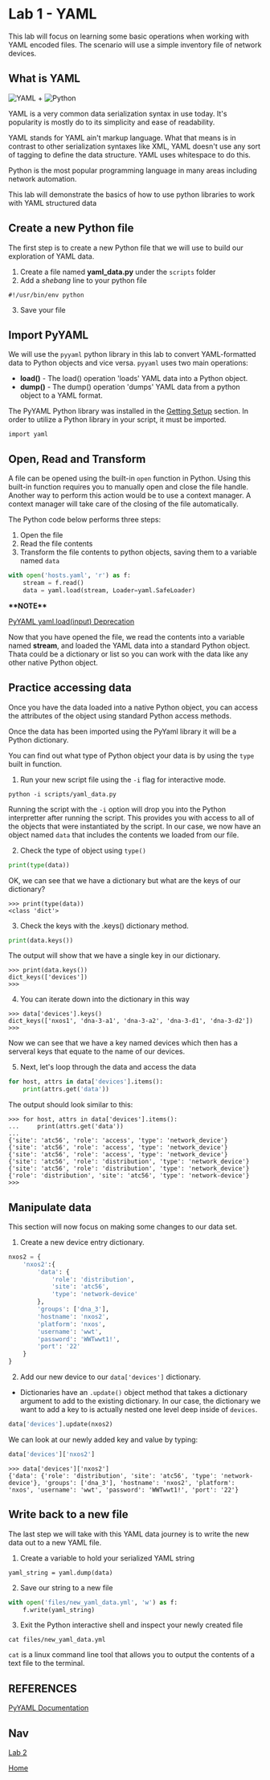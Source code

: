 
# Lab 1 - YAML
This lab will focus on learning some basic operations when working with YAML encoded files.  The scenario will use a simple inventory file of network devices.

## What is YAML
![YAML](../images/yaml.png) + ![Python](../images/python.png)

YAML is a very common data serialization syntax in use today.  It's popularity is mostly do to its simplicity and ease of readability.

YAML stands for YAML ain't markup language.  What that means is in contrast to other serialization syntaxes like XML, YAML doesn't use any sort of tagging to define the data structure.  YAML uses whitespace to do this.

Python is the most popular programming language in many areas including network automation.

This lab will demonstrate the basics of how to use python libraries to work with YAML structured data

## Create a new Python file
The first step is to create a new Python file that we will use to build our exploration of YAML data.

1. Create a file named **yaml_data.py** under the `scripts` folder
2. Add a *shebang* line to your python file
```
#!/usr/bin/env python
```
3. Save your file

## Import PyYAML
We will use the `pyyaml` python library in this lab to convert YAML-formatted data to Python objects and vice versa.  `pyyaml` uses two main operations:
- **load()** - The load() operation 'loads' YAML data into a Python object.
- **dump()** - The dump() operation 'dumps' YAML data from a python object to a YAML format.

The PyYAML Python library was installed in the [Getting Setup](./getting-setup.md) section.  In order to utilize a Python library in your script, it must be imported.

``` import yaml ```

## Open, Read and Transform
A file can be opened using the built-in `open` function in Python.  Using this built-in function requires you to manually open and close the file handle.  Another way to perform this action would be to use a context manager.  A context manager will take care of the closing of the file automatically.

The Python code below performs three steps:
1. Open the file
2. Read the file contents
3. Transform the file contents to python objects, saving them to a variable named `data`

```python
with open('hosts.yaml', 'r') as f:
    stream = f.read()
    data = yaml.load(stream, Loader=yaml.SafeLoader)
```

**\*\*NOTE\*\***

[PyYAML yaml.load(input) Deprecation](https://github.com/yaml/pyyaml/wiki/PyYAML-yaml.load(input)-Deprecation)


Now that you have opened the file, we read the contents into a variable named **stream**, and loaded the YAML data into a standard Python object.  Thata could be a dictionary or list so you can work with the data like any other native Python object.

## Practice accessing data
Once you have the data loaded into a native Python object, you can access the attributes of the object using standard Python access methods.

Once the data has been imported using the PyYaml library it will be a Python dictionary.

You can find out what type of Python object your data is by using the `type` built in function.

1. Run your new script file using the `-i` flag for interactive mode.
```shell
python -i scripts/yaml_data.py
```
Running the script with the `-i` option will drop you into the Python interpretter after running the script.  This provides you with access to all of the objects that were instantiated by the script.  In our case, we now have an object named `data` that includes the contents we loaded from our file.

2. Check the type of object using `type()`

```python
print(type(data))
```

OK, we can see that we have a dictionary but what are the keys of our dictionary?
```shell
>>> print(type(data))
<class 'dict'>
```

3. Check the keys with the .keys() dictionary method.

```python
print(data.keys())
```
The output will show that we have a single key in our dictionary.

```shell
>>> print(data.keys())
dict_keys(['devices'])
>>>
```
4.  You can iterate down into the dictionary in this way

```shell
>>> data['devices'].keys()
dict_keys(['nxos1', 'dna-3-a1', 'dna-3-a2', 'dna-3-d1', 'dna-3-d2'])
>>>
```

Now we can see that we have a key named devices which then has a serveral keys that equate to the name of our devices.

5. Next, let's loop through the data and access the data
```python
for host, attrs in data['devices'].items():
    print(attrs.get('data'))
```

The output should look similar to this:

```shell
>>> for host, attrs in data['devices'].items():
...     print(attrs.get('data'))
...
{'site': 'atc56', 'role': 'access', 'type': 'network_device'}
{'site': 'atc56', 'role': 'access', 'type': 'network_device'}
{'site': 'atc56', 'role': 'access', 'type': 'network_device'}
{'site': 'atc56', 'role': 'distribution', 'type': 'network_device'}
{'site': 'atc56', 'role': 'distribution', 'type': 'network_device'}
{'role': 'distribution', 'site': 'atc56', 'type': 'network-device'}
>>>
```
## Manipulate data
This section will now focus on making some changes to our data set.

1. Create a new device entry dictionary.
```python
nxos2 = {
    'nxos2':{
        'data': {
            'role': 'distribution',
            'site': 'atc56',
            'type': 'network-device'
        },
        'groups': ['dna_3'],
        'hostname': 'nxos2',
        'platform': 'nxos',
        'username': 'wwt',
        'password': 'WWTwwt1!',
        'port': '22'
    }
}
```

2. Add our new device to our `data['devices']` dictionary.
- Dictionaries have an `.update()` object method that takes a dictionary argument to add to the existing dictionary.  In our case, the dictionary we want to add a key to is actually nested one level deep inside of `devices`.

```python
data['devices'].update(nxos2)
```

We can look at our newly added key and value by typing:

```python
data['devices']['nxos2']
```

```shell
>>> data['devices']['nxos2']
{'data': {'role': 'distribution', 'site': 'atc56', 'type': 'network-device'}, 'groups': ['dna_3'], 'hostname': 'nxos2', 'platform': 'nxos', 'username': 'wwt', 'password': 'WWTwwt1!', 'port': '22'}
```

## Write back to a new file
The last step we will take with this YAML data journey is to write the new data out to a new YAML file.

1. Create a variable to hold your serialized YAML string

```shell
yaml_string = yaml.dump(data)
```

2. Save our string to a new file

```python
with open('files/new_yaml_data.yml', 'w') as f:
    f.write(yaml_string)
```

3. Exit the Python interactive shell and inspect your newly created file
```shell
cat files/new_yaml_data.yml
```

`cat` is a linux command line tool that allows you to output the contents of a text file to the terminal.

## REFERENCES
[PyYAML Documentation](https://pyyaml.org/wiki/PyYAMLDocumentation)

## Nav
[Lab 2](./json-lab-2.md)

[Home](../README.md)